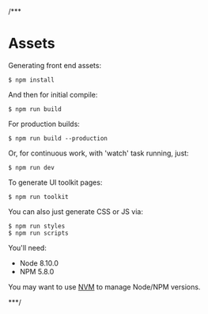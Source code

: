 /***

Assets
=======

Generating front end assets:

```
$ npm install
```

And then for initial compile:

```
$ npm run build
```

For production builds:

```
$ npm run build --production
```

Or, for continuous work, with 'watch' task running, just:

```
$ npm run dev
```

To generate UI toolkit pages:

```
$ npm run toolkit
```

You can also just generate CSS or JS via:

```
$ npm run styles
$ npm run scripts
```

You'll need:

* Node 8.10.0
* NPM 5.8.0

You may want to use [NVM](https://github.com/creationix/nvm) to manage Node/NPM versions.

***/

